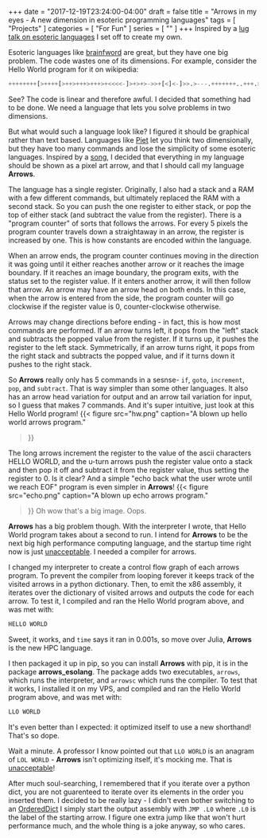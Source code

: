 +++
date = "2017-12-19T23:24:00-04:00"
draft = false
title = "Arrows in my eyes - A new dimension in esoteric programming languages"
tags = [ "Projects" ]
categories = [ "For Fun" ]
series = [ "" ]
+++
Inspired by a [lug talk on esoteric languages](http://ndlug.org/post/doug-8bit-esolangs/) I set off to create my own.

<!--more-->

Esoteric languages like [brainfword](https://en.wikipedia.org/wiki/Brainfuck) are great, but they have one big problem.
The code wastes one of its dimensions. For example, consider the Hello World program for it on wikipedia:
```python
++++++++[>++++[>++>+++>+++>+<<<<-]>+>+>->>+[<]<-]>>.>---.+++++++..+++.>>.<-.<.+++.------.--------.>>+.>++.
```
See? The code is linear and therefore awful. I decided that something had to be done. We need a language that lets you
solve problems in two dimensions. 

But what would such a language look like? I figured it should be graphical rather than text based. Languages like
[Piet](http://www.dangermouse.net/esoteric/piet.html) let you think two dimensionally, but they have too many commands
and lose the simplicity of some esoteric languages. Inspired by a [song](https://www.youtube.com/watch?v=0sdplr_vY4Q), I
decided that everything in my language should be shown as a pixel art arrow, and that I should call my language **Arrows**.

The language has a single register. Originally, I also had a stack and a RAM with a few different commands, but ultimately
replaced the RAM with a second stack. So you can push the one register to either stack, or pop the top of either stack (and
subtract the value from the register). There is a "program counter" of sorts that follows the arrows. 
For every 5 pixels the program counter travels down a straightaway in an arrow, the register is increased by one. 
This is how constants are encoded within the language. 

When an arrow ends, the program counter continues moving in the direction it was going until it either reaches another arrow or
it reaches the image boundary. If it reaches an image boundary, the program exits, with the status set to the register value.
If it enters another arrow, it will then follow that arrow. An arrow may have an arrow head on both ends. In this case, when the arrow
is entered from the side, the program counter will go clockwise if the register value is 0, counter-clockwise otherwise.

Arrows may change directions before ending - in fact, this is how most commands are performed. If an arrow turns left, it pops
from the "left" stack and subtracts the popped value from the register. If it turns up, it pushes the register to the left stack.
Symmetrically, if an arrow turns right, it pops from the right stack and subtracts the popped value, and if it turns down it pushes
to the right stack.

So **Arrows** really only has 5 commands in a sesnse- `if`, `goto`, `increment`, `pop`, and `subtract`. That is way simpler than
some other languages. It also has an arrow head variation for output and an arrow tail variation for input, so I guess that
makes 7 commands. And it's super intuitive, just look at this Hello World program!
{{< figure src="hw.png" 
	   caption="A blown up hello world arrows program."
>}}

The long arrows increment the register to the value of the ascii characters HELLO WORLD, and the u-turn arrows push the register
value onto a stack and then pop it off and subtract it from the register value, thus setting the register to 0. Is it clear?
And a simple "echo back what the user wrote until we reach EOF" program is even simpler in **Arrows**!
{{< figure src="echo.png" 
	   caption="A blown up echo arrows program."
>}}
Oh wow that's a big image. Oops.

**Arrows** has a big problem though. With the interpreter I wrote, that Hello World program takes about a second to run.
I intend for **Arrows** to be the next big high performance computing language, and the startup time right now is just
[unacceptable](https://www.youtube.com/watch?v=07So_lJQyqw). I needed a compiler for arrows.

I changed my interpreter to create a control flow graph of each arrows program. To prevent the compiler from looping
forever it keeps track of the visited arrows in a python dictionary. Then, to emit the x86 assembly, it iterates over
the dictionary of visited arrows and outputs the code for each arrow. To test it, I compiled and ran the Hello World program
above, and was met with:
```python
HELLO WORLD
```
Sweet, it works, and `time` says it ran in 0.001s, so move over Julia, **Arrows** is the new HPC language.

I then packaged it up in pip, so you can install **Arrows** with pip, it is in the package **arrows_esolang**. The package
adds two executables, `arrows`, which runs the interpreter, and `arrowsc` which runs the compiler. To test that it works, I
installed it on my VPS, and compiled and ran the Hello World program above, and was met with:
```python
LLO WORLD
```
It's even better than I expected: it optimized itself to use a new shorthand! That's so dope.

Wait a minute. A professor I know pointed out that `LLO WORLD` is an anagram of `LOL WORLD` - **Arrows** isn't optimizing itself,
it's mocking me. That is [unacceptable](https://www.youtube.com/watch?v=07So_lJQyqw)! 

After much soul-searching, I remembered that
if you iterate over a python dict, you are not guarenteed to iterate over its elements in the order you inserted them.
I decided to be really lazy - I didn't even bother switching to an [OrderedDict](https://docs.python.org/2/library/collections.html#collections.OrderedDict)
I simply start the output assembly with `JMP .L0` where `.L0` is the label of the starting arrow. I figure one extra jump like that
won't hurt performance much, and the whole thing is a joke anyway, so who cares.
